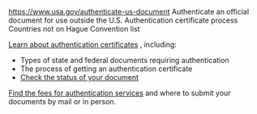 

https://www.usa.gov/authenticate-us-document
Authenticate an official document for use outside the U.S.
Authentication certificate process
Countries not on Hague Convention list

[Learn about authentication certificates](https://travel.state.gov/content/travel/en/records-and-authentications/authenticate-your-document/authentication-certificate-requirements.html)
, including:

* Types of state and federal documents requiring authentication
* The process of getting an authentication certificate
* [Check the status of your document](https://travel.state.gov/content/travel/en/contact-us/authentications.html)

[Find the fees for authentication services](https://travel.state.gov/content/travel/en/records-and-authentications/authenticate-your-document/requesting-authentication-services.html)
and where to submit your documents by mail or in person.
